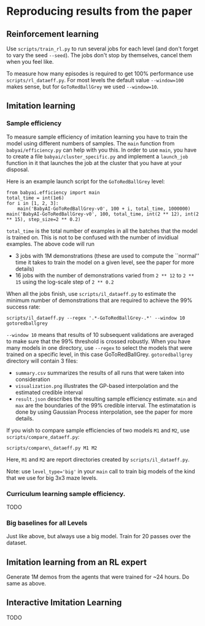 # Reproducing results from the paper

## Reinforcement learning

Use `scripts/train_rl.py` to run several jobs for each level (and don't forget to vary the seed `--seed`).
The jobs don't stop by themselves, cancel them when you feel like.

To measure how many episodes is required to get 100% performance use `scripts/rl_dataeff.py`. For most levels
the default value `--window=100` makes sense, but for `GoToRedBallGrey` we used `--window=10`.

## Imitation learning 

### Sample efficiency

To measure sample efficiency of imitation learning you have to train the model using different numbers of samples.
The `main` function from `babyai/efficiency.py` can help with you this. In order to use `main`, you have to create a file `babyai/cluster_specific.py` and implement a `launch_job` function in it that launches the job at the cluster that you have at your disposal. 

Here is an example launch script for the `GoToRedBallGrey` level:

```
from babyai.efficiency import main
total_time = int(1e6)
for i in [1, 2, 3]:
    main('BabyAI-GoToRedBallGrey-v0', 100 + i, total_time, 1000000)
main('BabyAI-GoToRedBallGrey-v0', 100, total_time, int(2 ** 12), int(2 ** 15), step_size=2 ** 0.2)
```


`total_time` is the total number of examples in all the batches that the model is trained on. This is not to be confused with the number of invidiual examples. The above code will run 
-  3 jobs with 1M demonstrations (these are used to compute the ``normal'' time it takes to train the model on a given level, see the paper for more details)
- 16 jobs with the number of demonstrations varied from `2 ** 12` to `2 ** 15` using the log-scale step of ``2 ** 0.2``

When all the jobs finish, use `scripts/il_dataeff.py` to estimate the minimum number of demonstrations that
are required to achieve the 99% success rate:

```
scripts/il_dataeff.py --regex '.*-GoToRedBallGrey-.*' --window 10 gotoredballgrey
```

`--window 10` means that results of 10 subsequent validations are averaged to make sure that the 99% threshold is crossed robustly. When you have many models in one directory, use `--regex` to select the models that were trained on a specific level, in this case GoToRedBallGrey. `gotoredballgrey` directory will contain 3 files:
- `summary.csv` summarizes the results of all runs that were taken into consideration
- `visualization.png` illustrates the GP-based interpolation and the estimated credible interval
- `result.json` describes the resulting sample efficiency estimate. `min` and `max` are the boundaries of the 99% credible interval. The estimatation is done by using Gaussian Process interpolation, see the paper for more details.

If you wish to compare sample efficiencies of two models `M1` and `M2`, use `scripts/compare_dataeff.py`:

```
scripts/compare\_dataeff.py M1 M2
```

Here, `M1` and `M2` are report directories created by `scripts/il_dataeff.py`.

Note: use `level_type='big'` in your `main` call to train big models of the kind that we use for big 3x3 maze levels.

### Curriculum learning sample efficiency.
TODO

### Big baselines for all Levels
Just like above, but always use a big model. Train for 20 passes over the dataset.

## Imitation learning from an RL expert

Generate 1M demos from the agents that were trained for ~24 hours. Do same as above.

## Interactive Imitation Learning
TODO
